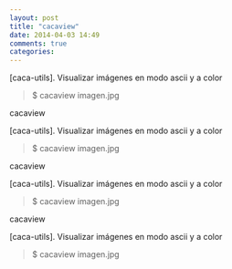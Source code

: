 ```yaml
---
layout: post
title: "cacaview"
date: 2014-04-03 14:49
comments: true
categories: 
---
```

[caca-utils]. Visualizar imágenes en modo ascii y a color

>$ cacaview imagen.jpg  

cacaview

[caca-utils]. Visualizar imágenes en modo ascii y a color

>$ cacaview imagen.jpg  

cacaview

[caca-utils]. Visualizar imágenes en modo ascii y a color

>$ cacaview imagen.jpg  

cacaview

[caca-utils]. Visualizar imágenes en modo ascii y a color

>$ cacaview imagen.jpg  

